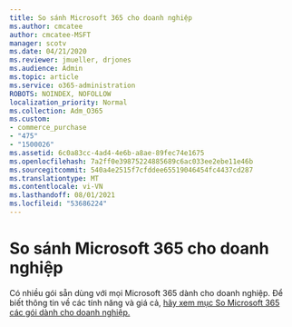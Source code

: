 ```yaml
---
title: So sánh Microsoft 365 cho doanh nghiệp
ms.author: cmcatee
author: cmcatee-MSFT
manager: scotv
ms.date: 04/21/2020
ms.reviewer: jmueller, drjones
ms.audience: Admin
ms.topic: article
ms.service: o365-administration
ROBOTS: NOINDEX, NOFOLLOW
localization_priority: Normal
ms.collection: Adm_O365
ms.custom:
- commerce_purchase
- "475"
- "1500026"
ms.assetid: 6c0a83cc-4ad4-4e6b-a8ae-89fec74e1675
ms.openlocfilehash: 7a2ff0e39875224885689c6ac033ee2ebe11e46b
ms.sourcegitcommit: 540a4e2515f7cfddee65519046454fc4437cd287
ms.translationtype: MT
ms.contentlocale: vi-VN
ms.lasthandoff: 08/01/2021
ms.locfileid: "53686224"
---
```

# <a name="compare-microsoft-365-for-business"></a>So sánh Microsoft 365 cho doanh nghiệp

Có nhiều gói sẵn dùng với mọi Microsoft 365 dành cho doanh nghiệp. Để biết thông tin về các tính năng và giá cả, [hãy xem mục So Microsoft 365 các gói dành cho doanh nghiệp.](https://www.microsoft.com/microsoft-365/business/compare-all-microsoft-365-business-products)  